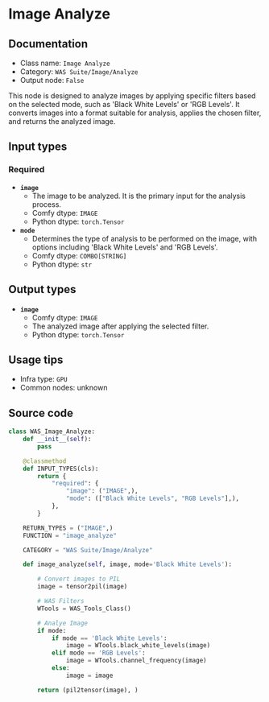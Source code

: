 # Image Analyze
## Documentation
- Class name: `Image Analyze`
- Category: `WAS Suite/Image/Analyze`
- Output node: `False`

This node is designed to analyze images by applying specific filters based on the selected mode, such as 'Black White Levels' or 'RGB Levels'. It converts images into a format suitable for analysis, applies the chosen filter, and returns the analyzed image.
## Input types
### Required
- **`image`**
    - The image to be analyzed. It is the primary input for the analysis process.
    - Comfy dtype: `IMAGE`
    - Python dtype: `torch.Tensor`
- **`mode`**
    - Determines the type of analysis to be performed on the image, with options including 'Black White Levels' and 'RGB Levels'.
    - Comfy dtype: `COMBO[STRING]`
    - Python dtype: `str`
## Output types
- **`image`**
    - Comfy dtype: `IMAGE`
    - The analyzed image after applying the selected filter.
    - Python dtype: `torch.Tensor`
## Usage tips
- Infra type: `GPU`
- Common nodes: unknown


## Source code
```python
class WAS_Image_Analyze:
    def __init__(self):
        pass

    @classmethod
    def INPUT_TYPES(cls):
        return {
            "required": {
                "image": ("IMAGE",),
                "mode": (["Black White Levels", "RGB Levels"],),
            },
        }

    RETURN_TYPES = ("IMAGE",)
    FUNCTION = "image_analyze"

    CATEGORY = "WAS Suite/Image/Analyze"

    def image_analyze(self, image, mode='Black White Levels'):

        # Convert images to PIL
        image = tensor2pil(image)

        # WAS Filters
        WTools = WAS_Tools_Class()

        # Analye Image
        if mode:
            if mode == 'Black White Levels':
                image = WTools.black_white_levels(image)
            elif mode == 'RGB Levels':
                image = WTools.channel_frequency(image)
            else:
                image = image

        return (pil2tensor(image), )

```
